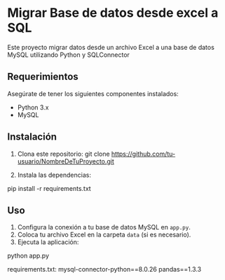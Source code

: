 # Migrar Base de datos desde excel a SQL

Este proyecto migrar datos desde un archivo Excel a una base de
datos MySQL utilizando Python y SQLConnector

## Requerimientos

Asegúrate de tener los siguientes componentes instalados:

- Python 3.x
- MySQL

## Instalación

1. Clona este repositorio:
git clone https://github.com/tu-usuario/NombreDeTuProyecto.git

2. Instala las dependencias:

pip install -r requirements.txt

## Uso

1. Configura la conexión a tu base de datos MySQL en `app.py`.
2. Coloca tu archivo Excel en la carpeta `data` (si es necesario).
3. Ejecuta la aplicación:

python app.py

requirements.txt:
mysql-connector-python==8.0.26
pandas==1.3.3
